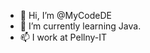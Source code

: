 - 👋 Hi, I’m @MyCodeDE
- 🌱 I’m currently learning Java.
- 📫 I work at Pellny-IT

<!---
MyCodeDE/MyCodeDE is a ✨ special ✨ repository because its `README.md` (this file) appears on your GitHub profile.
You can click the Preview link to take a look at your changes.
--->
